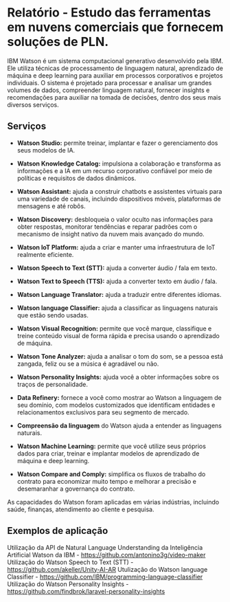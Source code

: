 # Relatório - Estudo das ferramentas em nuvens comerciais que fornecem soluções de PLN.

IBM Watson é um sistema computacional generativo desenvolvido pela IBM. Ele utiliza técnicas de processamento de linguagem natural, aprendizado de máquina e deep learning para auxiliar em processos corporativos e projetos individuais. 
O sistema é projetado para processar e analisar um grandes volumes de dados, compreender linguagem natural, fornecer insights e recomendações para auxiliar na tomada de decisões, dentro dos seus mais diversos serviços. 

## Serviços 

- **Watson Studio:** permite treinar, implantar e fazer o gerenciamento dos seus modelos de IA.

- **Watson Knowledge Catalog:** impulsiona a colaboração e transforma as informações e a IA em um recurso corporativo confiável por meio de políticas e requisitos de dados dinâmicos.

- **Watson Assistant:** ajuda a construir chatbots e assistentes virtuais para uma variedade de canais, incluindo dispositivos móveis, plataformas de mensagens e até robôs.
  
- **Watson Discovery:** desbloqueia o valor oculto nas informações para obter respostas, monitorar tendências e reparar padrões com o mecanismo de insight nativo da nuvem mais avançado do mundo.

- **Watson IoT Platform:** ajuda a criar e manter uma infraestrutura de IoT realmente eficiente.

- **Watson Speech to Text (STT):** ajuda a converter áudio / fala em texto.

- **Watson Text to Speech (TTS):** ajuda a converter texto em áudio / fala.

- **Watson Language Translator:** ajuda a traduzir entre diferentes idiomas.

- **Watson language Classifier:** ajuda a classificar as linguagens naturais que estão sendo usadas.

- **Watson Visual Recognition:** permite que você marque, classifique e treine conteúdo visual de forma rápida e precisa usando o aprendizado de máquina.

- **Watson Tone Analyzer:** ajuda a analisar o tom do som, se a pessoa está zangada, feliz ou se a música é agradável ou não.

- **Watson Personality Insights:** ajuda você a obter informações sobre os traços de personalidade.

- **Data Refinery:** fornece a você como mostrar ao Watson a linguagem de seu domínio, com modelos customizados que identificam entidades e relacionamentos exclusivos para seu segmento de mercado.

- **Compreensão da linguagem** do Watson ajuda a entender as linguagens naturais.

- **Watson Machine Learning:** permite que você utilize seus próprios dados para criar, treinar e implantar modelos de aprendizado de máquina e deep learning.

- **Watson Compare and Comply:** simplifica os fluxos de trabalho do contrato para economizar muito tempo e melhorar a precisão e desemaranhar a governança do contrato.

As capacidades do Watson foram aplicadas em várias indústrias, incluindo saúde, finanças, atendimento ao cliente e pesquisa.

## Exemplos de aplicação

Utilização da API de Natural Language Understanding da Inteligência Artificial Watson da IBM - https://github.com/antonino3g/video-maker
Utilização do Watson Speech to Text (STT) - https://github.com/akeller/Unity-AI-AR
Utulização do Watson language Classifier - https://github.com/IBM/programming-language-classifier
Utilização do Watson Personality Insights - https://github.com/findbrok/laravel-personality-insights
